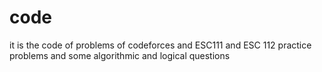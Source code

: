 # code
it is the code of problems of codeforces and ESC111 and ESC 112 practice problems and some algorithmic and logical questions
